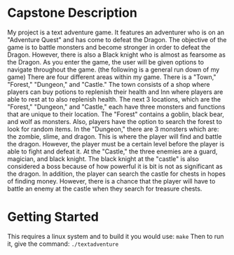 # Capstone Description
    
My project is a text adventure game. It features an adventurer who is on an "Adventure
Quest" and has come to defeat the Dragon. The objective of the game is to battle monsters
and become stronger in order to defeat the Dragon. However, there is also a Black knight 
who is almost as fearsome as the Dragon. As you enter the game, the user will be given 
options to navigate throughout the game.
(the following is a general run down of my game)
There are four different areas within my game.
There is a "Town," "Forest," "Dungeon," and "Castle." The town consists of a shop
where players can buy potions to replenish their health and Inn where players
are able to rest at to also replenish health. The next 3 locations, which are the
"Forest," "Dungeon," and "Castle," each have three monsters and functions that
are unique to their location. The "Forest" contains a goblin, black bear, and wolf as
monsters. Also, players have the option to search the forest to look for random 
items. In the "Dungeon," there are 3 monsters which are: the zombie, slime, and dragon.
This is where the player will find and battle the dragon. However, the player must be
a certain level before the player is able to fight and defeat it. At the "Castle," 
the three enemies are a guard, magician, and black knight. The black knight at the 
"castle" is also considered a boss because of how powerful it is bit is not as
significant as the dragon. In addition, the player can search the castle for
chests in hopes of finding money. However, there is a chance that the player will
have to battle an enemy at the castle when they search for treasure chests.


# Getting Started


This requires a linux system and to build it you would use:
```make```
Then to run it, give the command:
```./textadventure```

